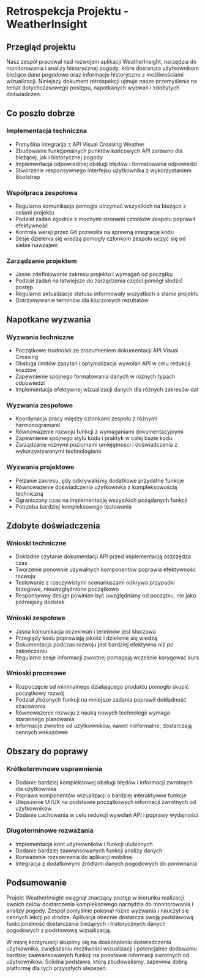# Retrospekcja Projektu - WeatherInsight

## Przegląd projektu

Nasz zespół pracował nad rozwojem aplikacji WeatherInsight, narzędzia do monitorowania i analizy historycznej pogody, które dostarcza użytkownikom bieżące dane pogodowe oraz informacje historyczne z możliwościami wizualizacji. Niniejszy dokument retrospekcji ujmuje nasze przemyślenia na temat dotychczasowego postępu, napotkanych wyzwań i zdobytych doświadczeń.

## Co poszło dobrze

### Implementacja techniczna
- Pomyślna integracja z API Visual Crossing Weather
- Zbudowanie funkcjonalnych punktów końcowych API zarówno dla bieżącej, jak i historycznej pogody
- Implementacja odpowiedniej obsługi błędów i formatowania odpowiedzi
- Stworzenie responsywnego interfejsu użytkownika z wykorzystaniem Bootstrap

### Współpraca zespołowa
- Regularna komunikacja pomogła utrzymać wszystkich na bieżąco z celami projektu
- Podział zadań zgodnie z mocnymi stronami członków zespołu poprawił efektywność
- Kontrola wersji przez Git pozwoliła na sprawną integrację kodu
- Sesje dzielenia się wiedzą pomogły członkom zespołu uczyć się od siebie nawzajem

### Zarządzanie projektem
- Jasne zdefiniowanie zakresu projektu i wymagań od początku
- Podział zadań na łatwiejsze do zarządzania części pomógł śledzić postęp
- Regularne aktualizacje statusu informowały wszystkich o stanie projektu
- Dotrzymywanie terminów dla kluczowych rezultatów

## Napotkane wyzwania

### Wyzwania techniczne
- Początkowe trudności ze zrozumieniem dokumentacji API Visual Crossing
- Obsługa limitów zapytań i optymalizacja wywołań API w celu redukcji kosztów
- Zapewnienie spójnego formatowania danych w różnych typach odpowiedzi
- Implementacja efektywnej wizualizacji danych dla różnych zakresów dat

### Wyzwania zespołowe
- Koordynacja pracy między członkami zespołu z różnymi harmonogramami
- Równoważenie rozwoju funkcji z wymaganiami dokumentacyjnymi
- Zapewnienie spójnego stylu kodu i praktyk w całej bazie kodu
- Zarządzanie różnymi poziomami umiejętności i doświadczenia z wykorzystywanymi technologiami

### Wyzwania projektowe
- Pełzanie zakresu, gdy odkrywaliśmy dodatkowe przydatne funkcje
- Równoważenie doświadczenia użytkownika z kompleksowością techniczną
- Ograniczony czas na implementację wszystkich pożądanych funkcji
- Potrzeba bardziej kompleksowego testowania

## Zdobyte doświadczenia

### Wnioski techniczne
- Dokładne czytanie dokumentacji API przed implementacją oszczędza czas
- Tworzenie ponownie używalnych komponentów poprawia efektywność rozwoju
- Testowanie z rzeczywistymi scenariuszami odkrywa przypadki brzegowe, nieuwzględnione początkowo
- Responsywny design powinien być uwzględniany od początku, nie jako późniejszy dodatek

### Wnioski zespołowe
- Jasna komunikacja oczekiwań i terminów jest kluczowa
- Przeglądy kodu poprawiają jakość i dzielenie się wiedzą
- Dokumentacja podczas rozwoju jest bardziej efektywna niż po zakończeniu
- Regularne sesje informacji zwrotnej pomagają wcześnie korygować kurs

### Wnioski procesowe
- Rozpoczęcie od minimalnego działającego produktu pomogło skupić początkowy rozwój
- Podział złożonych funkcji na mniejsze zadania poprawił dokładność szacowania
- Równoważenie rozwoju z nauką nowych technologii wymaga starannego planowania
- Informacje zwrotne od użytkowników, nawet nieformalne, dostarczają cennych wskazówek

## Obszary do poprawy

### Krótkoterminowe usprawnienia
- Dodanie bardziej kompleksowej obsługi błędów i informacji zwrotnych dla użytkownika
- Poprawa komponentów wizualizacji o bardziej interaktywne funkcje
- Ulepszenie UI/UX na podstawie początkowych informacji zwrotnych od użytkowników
- Dodanie cachowania w celu redukcji wywołań API i poprawy wydajności

### Długoterminowe rozważania
- Implementacja kont użytkowników i funkcji ulubionych
- Dodanie bardziej zaawansowanych funkcji analizy danych
- Rozważenie rozszerzenia do aplikacji mobilnej
- Integracja z dodatkowymi źródłami danych pogodowych do porównania

## Podsumowanie

Projekt WeatherInsight osiągnął znaczący postęp w kierunku realizacji swoich celów dostarczenia kompleksowego narzędzia do monitorowania i analizy pogody. Zespół pomyślnie pokonał różne wyzwania i nauczył się cennych lekcji po drodze. Aplikacja obecnie dostarcza swoją podstawową funkcjonalność dostarczania bieżących i historycznych danych pogodowych z podstawową wizualizacją.

W miarę kontynuacji skupimy się na doskonaleniu doświadczenia użytkownika, zwiększaniu możliwości wizualizacji i potencjalnie dodawaniu bardziej zaawansowanych funkcji na podstawie informacji zwrotnych od użytkowników. Solidna podstawa, którą zbudowaliśmy, zapewnia dobrą platformę dla tych przyszłych ulepszeń.